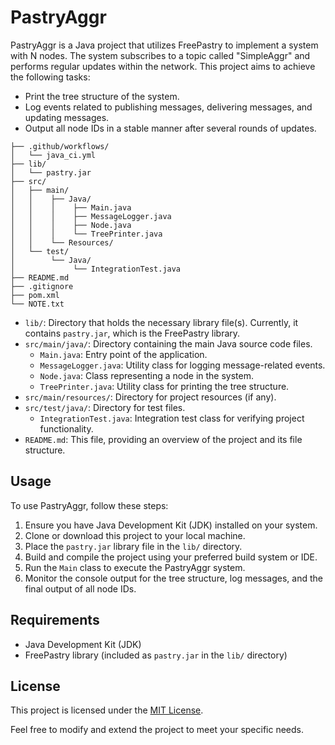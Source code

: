 # PastryAggr

PastryAggr is a Java project that utilizes FreePastry to implement a system with N nodes. The system subscribes to a topic called "SimpleAggr" and performs regular updates within the network. This project aims to achieve the following tasks:

- Print the tree structure of the system.
- Log events related to publishing messages, delivering messages, and updating messages.
- Output all node IDs in a stable manner after several rounds of updates.
```
├── .github/workflows/
│   └── java_ci.yml
├── lib/
│   └── pastry.jar
├── src/
│   ├── main/
│   │    ├── Java/
│   │    │    ├── Main.java
│   │    │    ├── MessageLogger.java
│   │    │    ├── Node.java
│   │    │    └── TreePrinter.java
│   │    └── Resources/
│   └── test/
│        └── Java/
│             └── IntegrationTest.java
├── README.md
├── .gitignore
├── pom.xml
└── NOTE.txt
```
- `lib/`: Directory that holds the necessary library file(s). Currently, it contains `pastry.jar`, which is the FreePastry library.
- `src/main/java/`: Directory containing the main Java source code files.
  - `Main.java`: Entry point of the application.
  - `MessageLogger.java`: Utility class for logging message-related events.
  - `Node.java`: Class representing a node in the system.
  - `TreePrinter.java`: Utility class for printing the tree structure.
- `src/main/resources/`: Directory for project resources (if any).
- `src/test/java/`: Directory for test files.
  - `IntegrationTest.java`: Integration test class for verifying project functionality.
- `README.md`: This file, providing an overview of the project and its file structure.

## Usage

To use PastryAggr, follow these steps:

1. Ensure you have Java Development Kit (JDK) installed on your system.
2. Clone or download this project to your local machine.
3. Place the `pastry.jar` library file in the `lib/` directory.
4. Build and compile the project using your preferred build system or IDE.
5. Run the `Main` class to execute the PastryAggr system.
6. Monitor the console output for the tree structure, log messages, and the final output of all node IDs.

## Requirements

- Java Development Kit (JDK)
- FreePastry library (included as `pastry.jar` in the `lib/` directory)

## License

This project is licensed under the [MIT License](LICENSE).

Feel free to modify and extend the project to meet your specific needs.